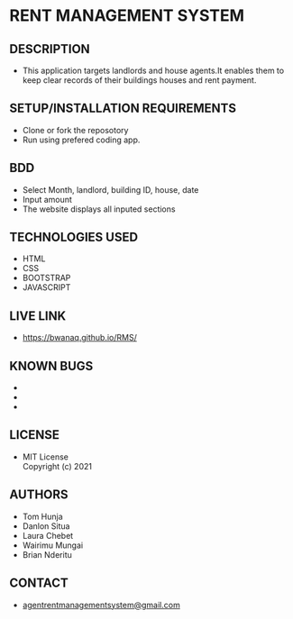 # RENT MANAGEMENT SYSTEM
## DESCRIPTION
- This application targets landlords and house agents.It enables them to keep clear records of their buildings houses and rent payment.
## SETUP/INSTALLATION REQUIREMENTS
- Clone or fork the reposotory 
- Run using prefered coding app.

## BDD
- Select Month, landlord, building ID, house, date
- Input amount
- The website displays all inputed sections

## TECHNOLOGIES USED

- HTML
- CSS
- BOOTSTRAP
- JAVASCRIPT

## LIVE LINK
* https://bwanaq.github.io/RMS/

## KNOWN BUGS
-
-
-

## LICENSE 
- MIT License <br>
  Copyright (c) 2021
## AUTHORS
* Tom Hunja
* Danlon Situa
* Laura Chebet
* Wairimu Mungai
* Brian Nderitu

## CONTACT
- agentrentmanagementsystem@gmail.com